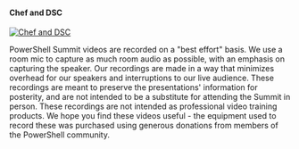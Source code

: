 ﻿#### Chef and DSC

[![Chef and DSC](https://i3.ytimg.com/vi/ZR6GZ7CNNJI/hqdefault.jpg "Chef and DSC")](https://www.youtube.com/watch?v=ZR6GZ7CNNJI)

PowerShell Summit videos are recorded on a "best effort" basis. We use a room mic to capture as much room audio as possible, with an emphasis on capturing the speaker. Our recordings are made in a way that minimizes overhead for our speakers and interruptions to our live audience. These recordings are meant to preserve the presentations' information for posterity, and are not intended to be a substitute for attending the Summit in person. These recordings are not intended as professional video training products. We hope you find these videos useful - the equipment used to record these was purchased using generous donations from members of the PowerShell community.


